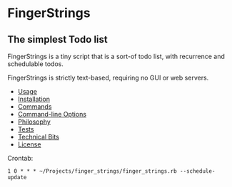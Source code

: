 # FingerStrings
## The simplest Todo list

FingerStrings is a tiny script that is a sort-of todo list, with recurrence and schedulable todos.

FingerStrings is strictly text-based, requiring no GUI or web servers.

 * [Usage](#usage)
 * [Installation](#installation)
 * [Commands](#commands)
 * [Command-line Options](#command-line-options)
 * [Philosophy](#philosophy)
 * [Tests](#tests)
 * [Technical Bits](#technical-bits)
 * [License](#license)


Crontab:
```
1 0 * * * ~/Projects/finger_strings/finger_strings.rb --schedule-update
```
